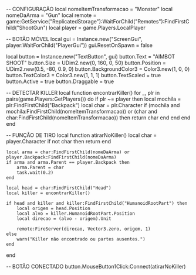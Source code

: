 -- CONFIGURAÇÃO
local nomeItemTransformacao = "Monster"
local nomeDaArma = "Gun"
local remote = game:GetService("ReplicatedStorage"):WaitForChild("Remotes"):FindFirstChild("ShootGun")
local player = game.Players.LocalPlayer

-- BOTÃO MÓVEL
local gui = Instance.new("ScreenGui", player:WaitForChild("PlayerGui"))
gui.ResetOnSpawn = false

local button = Instance.new("TextButton", gui)
button.Text = "AIMBOT SHOOT"
button.Size = UDim2.new(0, 160, 0, 50)
button.Position = UDim2.new(0.5, -80, 0.9, 0)
button.BackgroundColor3 = Color3.new(1, 0, 0)
button.TextColor3 = Color3.new(1, 1, 1)
button.TextScaled = true
button.Active = true
button.Draggable = true

-- DETECTAR KILLER
local function encontrarKiller()
	for _, plr in pairs(game.Players:GetPlayers()) do
		if plr ~= player then
			local mochila = plr:FindFirstChild("Backpack")
			local char = plr.Character
			if (mochila and mochila:FindFirstChild(nomeItemTransformacao)) or (char and char:FindFirstChild(nomeItemTransformacao)) then
				return char
			end
		end
	end
end

-- FUNÇÃO DE TIRO
local function atirarNoKiller()
	local char = player.Character
	if not char then return end

	local arma = char:FindFirstChild(nomeDaArma) or player.Backpack:FindFirstChild(nomeDaArma)
	if arma and arma.Parent == player.Backpack then
		arma.Parent = char
		task.wait(0.2)
	end

	local head = char:FindFirstChild("Head")
	local killer = encontrarKiller()

	if head and killer and killer:FindFirstChild("HumanoidRootPart") then
		local origem = head.Position
		local alvo = killer.HumanoidRootPart.Position
		local direcao = (alvo - origem).Unit

		remote:FireServer(direcao, Vector3.zero, origem, 1)
	else
		warn("Killer não encontrado ou partes ausentes.")
	end
end

-- BOTÃO CONECTADO
button.MouseButton1Click:Connect(atirarNoKiller)
